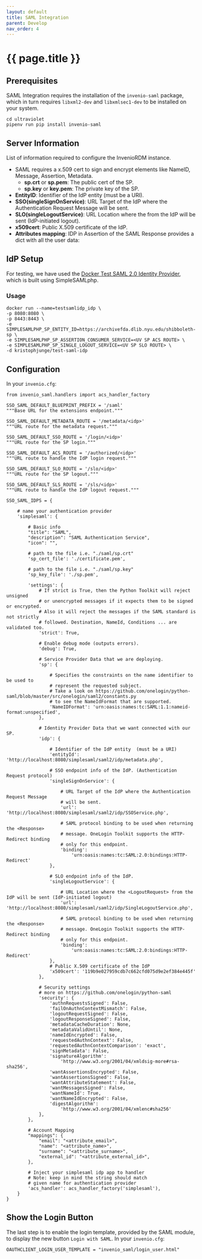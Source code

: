 ```yaml
---
layout: default
title: SAML Integration
parent: Develop
nav_order: 4
---
```

# {{ page.title }}

## Prerequisites

SAML Integration requires the installation of the `invenio-saml` package, which in turn requires `libxml2-dev` and `libxmlsec1-dev` to be installed on your system.

```
cd ultraviolet
pipenv run pip install invenio-saml
```

## Server Information

List of information required to configure the InvenioRDM instance.

- SAML requires a x.509 cert to sign and encrypt elements like NameID, Message, Assertion, Metadata.
  - **sp.crt** or **sp.pem**: The public cert of the SP.
  - **sp.key** or **key.pem**: The private key of the SP.
- **EntityID**: Identifier of the IdP entity (must be a URI).
- **SSO(singleSignOnService)**: URL Target of the IdP where the Authentication Request Message will be sent.
- **SLO(singleLogoutService)**: URL Location where the from the IdP will be sent (IdP-initiated logout).
- **x509cert**: Public X.509 certificate of the IdP.
- **Attributes mapping**: IDP in Assertion of the SAML Response provides a dict with all the user data:

## IdP Setup

For testing, we have used the [Docker Test SAML 2.0 Identity Provider](https://hub.docker.com/r/kristophjunge/test-saml-idp/), which is built using SimpleSAMLphp.

### Usage
```
docker run --name=testsamlidp_idp \
-p 8080:8080 \
-p 8443:8443 \
-e SIMPLESAMLPHP_SP_ENTITY_ID=https://archivefda.dlib.nyu.edu/shibboleth-sp \
-e SIMPLESAMLPHP_SP_ASSERTION_CONSUMER_SERVICE=<UV SP ACS ROUTE> \
-e SIMPLESAMLPHP_SP_SINGLE_LOGOUT_SERVICE=<UV SP SLO ROUTE> \
-d kristophjunge/test-saml-idp
```

## Configuration

In your `invenio.cfg`:

```
from invenio_saml.handlers import acs_handler_factory

SSO_SAML_DEFAULT_BLUEPRINT_PREFIX = '/saml'
"""Base URL for the extensions endpoint."""

SSO_SAML_DEFAULT_METADATA_ROUTE = '/metadata/<idp>'
"""URL route for the metadata request."""

SSO_SAML_DEFAULT_SSO_ROUTE = '/login/<idp>'
"""URL route for the SP login."""

SSO_SAML_DEFAULT_ACS_ROUTE = '/authorized/<idp>'
"""URL route to handle the IdP login request."""

SSO_SAML_DEFAULT_SLO_ROUTE = '/slo/<idp>'
"""URL route for the SP logout."""

SSO_SAML_DEFAULT_SLS_ROUTE = '/sls/<idp>'
"""URL route to handle the IdP logout request."""

SSO_SAML_IDPS = {

    # name your authentication provider
    'simplesaml': {

        # Basic info
        "title": "SAML",
        "description": "SAML Authentication Service",
        "icon": "",

        # path to the file i.e. "./saml/sp.crt"
        'sp_cert_file': './certificate.pem',

        # path to the file i.e. "./saml/sp.key"
        'sp_key_file': './sp.pem',

        'settings': {
            # If strict is True, then the Python Toolkit will reject unsigned
            # or unencrypted messages if it expects them to be signed or encrypted.
            # Also it will reject the messages if the SAML standard is not strictly
            # followed. Destination, NameId, Conditions ... are validated too.
            'strict': True,

            # Enable debug mode (outputs errors).
            'debug': True,

            # Service Provider Data that we are deploying.
            'sp': {

                # Specifies the constraints on the name identifier to be used to
                # represent the requested subject.
                # Take a look on https://github.com/onelogin/python-saml/blob/master/src/onelogin/saml2/constants.py
                # to see the NameIdFormat that are supported.
                'NameIDFormat': 'urn:oasis:names:tc:SAML:1.1:nameid-format:unspecified',
            },

            # Identity Provider Data that we want connected with our SP.
            'idp': {

                # Identifier of the IdP entity  (must be a URI)
                'entityId': 'http://localhost:8080/simplesaml/saml2/idp/metadata.php',

                # SSO endpoint info of the IdP. (Authentication Request protocol)
                'singleSignOnService': {

                    # URL Target of the IdP where the Authentication Request Message
                    # will be sent.
                    'url': 'http://localhost:8080/simplesaml/saml2/idp/SSOService.php',

                    # SAML protocol binding to be used when returning the <Response>
                    # message. OneLogin Toolkit supports the HTTP-Redirect binding
                    # only for this endpoint.
                    'binding':
                        'urn:oasis:names:tc:SAML:2.0:bindings:HTTP-Redirect'
                },

                # SLO endpoint info of the IdP.
                'singleLogoutService': {

                    # URL Location where the <LogoutRequest> from the IdP will be sent (IdP-initiated logout)
                    'url': 'http://localhost:8080/simplesaml/saml2/idp/SingleLogoutService.php',

                    # SAML protocol binding to be used when returning the <Response>
                    # message. OneLogin Toolkit supports the HTTP-Redirect binding
                    # only for this endpoint.
                    'binding':
                        'urn:oasis:names:tc:SAML:2.0:bindings:HTTP-Redirect'
                },
                # Public X.509 certificate of the IdP
                'x509cert': '119b9e027959cdb7c662cfd075d9e2ef384e445f'
            },

            # Security settings
            # more on https://github.com/onelogin/python-saml
            'security': {
                'authnRequestsSigned': False,
                'failOnAuthnContextMismatch': False,
                'logoutRequestSigned': False,
                'logoutResponseSigned': False,
                'metadataCacheDuration': None,
                'metadataValidUntil': None,
                'nameIdEncrypted': False,
                'requestedAuthnContext': False,
                'requestedAuthnContextComparison': 'exact',
                'signMetadata': False,
                'signatureAlgorithm':
                    'http://www.w3.org/2001/04/xmldsig-more#rsa-sha256',
                'wantAssertionsEncrypted': False,
                'wantAssertionsSigned': False,
                'wantAttributeStatement': False,
                'wantMessagesSigned': False,
                'wantNameId': True,
                'wantNameIdEncrypted': False,
                'digestAlgorithm':
                    'http://www.w3.org/2001/04/xmlenc#sha256'
            },
        },

        # Account Mapping
        "mappings": {
            "email": "<attribute_email>",
            "name": "<attribute_name>",
            "surname": "<attribute_surname>",
            "external_id": "<attribute_external_id>",
        },

        # Inject your simplesaml idp app to handler
        # Note: keep in mind the string should match
        # given name for authentication provider
        'acs_handler': acs_handler_factory('simplesaml'),
    }
}
```

## Show the Login Button

The last step is to enable the login template, provided by the SAML module, to display the new button `Login with SAML`. In your `invenio.cfg`:

```
OAUTHCLIENT_LOGIN_USER_TEMPLATE = "invenio_saml/login_user.html"
```